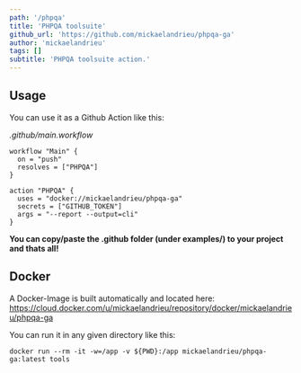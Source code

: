 ```yaml
---
path: '/phpqa'
title: 'PHPQA toolsuite'
github_url: 'https://github.com/mickaelandrieu/phpqa-ga'
author: 'mickaelandrieu'
tags: []
subtitle: 'PHPQA toolsuite action.'
---
```


## Usage

You can use it as a Github Action like this:

_.github/main.workflow_

```
workflow "Main" {
  on = "push"
  resolves = ["PHPQA"]
}

action "PHPQA" {
  uses = "docker://mickaelandrieu/phpqa-ga"
  secrets = ["GITHUB_TOKEN"]
  args = "--report --output=cli"
}
```

**You can copy/paste the .github folder (under examples/) to your project and thats all!**

## Docker

A Docker-Image is built automatically and located here:
https://cloud.docker.com/u/mickaelandrieu/repository/docker/mickaelandrieu/phpqa-ga

You can run it in any given directory like this:

`docker run --rm -it -w=/app -v ${PWD}:/app mickaelandrieu/phpqa-ga:latest tools`
